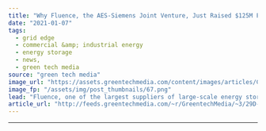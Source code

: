 ```yaml
---
title: "Why Fluence, the AES-Siemens Joint Venture, Just Raised $125M From Qatar"
date: "2021-01-07"
tags: 
  - grid edge
  - commercial &amp; industrial energy
  - energy storage
  - news,
  - green tech media
source: "green tech media"
image_url: "https://assets.greentechmedia.com/content/images/articles/Cash_Money_XL.png"
image_fp: "/assets/img/post_thumbnails/67.png"
lead: "Fluence, one of the largest suppliers of large-scale energy storage for the grid, is not a startup. It was formed as a joint venture between two massive global energy companies, power producer AES and German energy equipment giant Siemens. As such, F ..."
article_url: "http://feeds.greentechmedia.com/~r/GreentechMedia/~3/29D-70ogjTg/why-aes-siemens-joint-venture-fluence-just-raised-125m-from-qatar"
---
```


---
